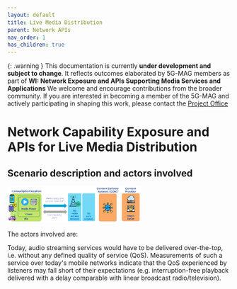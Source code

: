 ```yaml
---
layout: default
title: Live Media Distribution
parent: Network APIs
nav_order: 1
has_children: true
---
```


{: .warning }
This documentation is currently **under development and subject to change**. It reflects outcomes elaborated by 5G-MAG members as part of **WI: Network Exposure and APIs Supporting Media Services and Applications**
We welcome and encourage contributions from the broader community. If you are interested in becoming a member of the 5G-MAG and actively participating in shaping this work, please contact the [Project Office](https://www.5g-mag.com/contact)

# Network Capability Exposure and APIs for Live Media Distribution

## Scenario description and actors involved

<img src="./images/figure_high_level_diagram.png" width="60%">

The actors involved are:

Today, audio streaming services would have to be delivered over-the-top, i.e. without any defined quality of service (QoS). Measurements of such a service over today's mobile networks indicate that the QoS experienced by listeners may fall short of their expectations (e.g. interruption-free playback delivered with a delay comparable with linear broadcast radio/television). 
